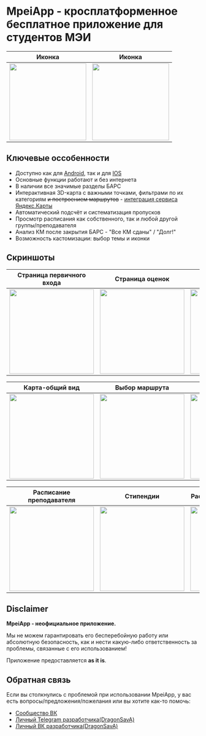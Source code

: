 # MpeiApp - кросплатформенное бесплатное приложение для студентов МЭИ
Иконка | Иконка
--- | ---
<img src=https://github.com/TheKeeroll/MpeiApp-Public/blob/main/assets/icons/dragons/playstore.png width=200/> | <img src=https://github.com/TheKeeroll/MpeiApp-Public/blob/main/assets/icons/cool/playstore.png width=200/>

## Ключевые оссобенности
- Доступно как для [Android](https://play.google.com/store/apps/details?id=com.mpeiapp), так и для [IOS](https://apps.apple.com/ru/app/mpeiapp/id1618910681)
- Основные функции работают и без интернета
- В наличии все значимые разделы БАРС
- Интерактивная 3D-карта с важными точками, фильтрами по их категориям <strike>и построением маршрутов</strike> - [интеграция сервиса Яндекс.Карты](https://github.com/volga-volga/react-native-yamap)
- Автоматический подсчёт и систематизация пропусков
- Просмотр расписания как собственного, так и любой другой группы/преподавателя
- Анализ КМ после закрытия БАРС - "Все КМ сданы" / "Долг!"
- Возможность кастомизации: выбор темы и иконки

## Скриншоты
Страница первичного входа | Страница оценок | Выбор раздела БАРС | Страница пропусков
--- | --- | --- | ---
<img src=https://github.com/TheKeeroll/MpeiApp-Public/assets/77333497/083e8333-f820-4910-b82d-a1477547d051 width=220/> | <img src=https://github.com/TheKeeroll/MpeiApp-Public/assets/77333497/2a300c69-4e2d-428b-82db-7eac4ccb26fe width=220/> | <img src=https://github.com/TheKeeroll/MpeiApp-Public/assets/77333497/51396534-5dbe-465f-ad56-806b1df74f25 width=220/> | <img src=https://github.com/TheKeeroll/MpeiApp-Public/assets/77333497/fa5192d3-fa9d-48a4-9711-1f2d1cd69722 width=220/> 

Карта-общий вид | Выбор маршрута | Карта(светлая тема) | Категории(светлая тема)
--- | --- | --- | ---
<img src=https://github.com/TheKeeroll/MpeiApp-Public/assets/77333497/c8fe703f-38f0-42a9-b2fc-c13bc0f50768 width=220/> | <img src=https://github.com/TheKeeroll/MpeiApp-Public/assets/77333497/e35e9366-17f6-47c4-aee7-4e1ddd65b270 width=220/> | <img src=https://github.com/TheKeeroll/MpeiApp-Public/assets/77333497/8ae7685d-d243-4f39-ac63-dc6be1ff613b width=220/> | <img src=https://github.com/TheKeeroll/MpeiApp-Public/assets/77333497/9305924b-87f8-43c1-99c4-6a2b7640eec3 width=220/>

Расписание преподавателя | Стипендии | Расписание(светлая тема) | ЗК(светлая тема)
--- | --- | --- | ---
<img src=https://github.com/TheKeeroll/MpeiApp-Public/assets/77333497/23f441b5-220a-4d1b-9746-8c90d9ba7a57 width=220/> | <img src=https://github.com/TheKeeroll/MpeiApp-Public/assets/77333497/de41b23a-5fe0-4504-975e-09fe5200a119 width=220/> | <img src=https://github.com/TheKeeroll/MpeiApp-Public/assets/77333497/77c88d60-33d8-42a5-b8ba-577bf54fbe3b width=220/> | <img src=https://github.com/TheKeeroll/MpeiApp-Public/assets/77333497/8a98c4c4-51c8-4656-b974-ffa4bbfc0533 width=220/>

## Disclaimer
**MpeiApp - неофициальное приложение.**

Мы не можем гарантировать его бесперебойную работу или абсолютную безопасность, как и нести какую-либо ответственность за проблемы, связанные с его использованием!

Приложение предоставляется **as it is**.

## Обратная связь
Если вы столкнулись с проблемой при использовании MpeiApp, у вас есть вопросы/предложения/пожелания или вы хотите как-то помочь:
- [Сообщество ВК](https://vk.com/mpeiapp)
- [Личный Telegram разработчика(DragonSavA)](https://t.me/DragonSavA)
- [Личный ВК разработчика(DragonSavA)](https://vk.com/dragonsava)
